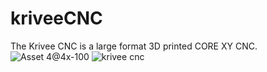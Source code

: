 # kriveeCNC
The Krivee CNC is a large format 3D printed CORE XY CNC.
![Asset 4@4x-100](https://user-images.githubusercontent.com/44074914/201484445-a2a52f47-4477-4c4d-8a6e-2121e4ea0430.jpg)
![krivee cnc](https://user-images.githubusercontent.com/44074914/201484552-5783a721-4b3e-41e6-a494-b64ab526f6a7.JPG)


